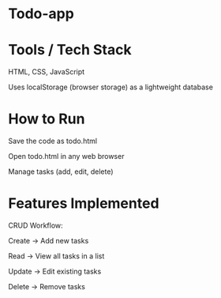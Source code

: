 # Todo-app

# Tools / Tech Stack

HTML, CSS, JavaScript

Uses localStorage (browser storage) as a lightweight database


# How to Run

Save the code as todo.html

Open todo.html in any web browser

Manage tasks (add, edit, delete)


# Features Implemented

CRUD Workflow:

Create → Add new tasks

Read → View all tasks in a list

Update → Edit existing tasks

Delete → Remove tasks

